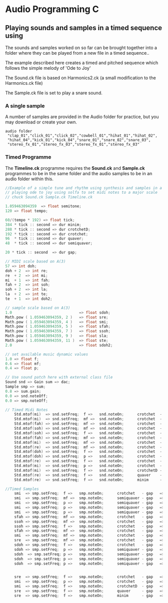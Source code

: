# Audio Programming C
## Playing sounds and samples in a timed sequence using

 The sounds and samples worked on so far can be brought together into a folder where they can be played from a new file in a timed sequence..

 The example described here creates a timed and pitched sequence which follows the simple melody of 'Ode to Joy'

 The Sound.ck file is based on Harmonics2.ck (a small modification to the Harmonics.ck file)

 The Sample.ck file is set to play a snare sound.

 

### A single sample

A number of samples are provided in the Audio folder for practice, but you may download or create your own.

    audio folder
     "clap_01","click_01","click_02","cowbell_01","hihat_01","hihat_02",
     "hihat_04","kick_01","kick_04","snare_01","snare_02","snare_03",
     "stereo_fx_01","stereo_fx_03","stereo_fx_01","stereo_fx_03"

### Timed Programme

 The **Timeline.ck** programme requires the **Sound.ck** and **Sample.ck** programmes to be in the same folder and the audio samples to be in an audio folder within this.

```c
//Example of a simple tune and rhythm using synthesis and samples in a timeline. 
// playing ode to joy using solfa to set midi notes to a major scale
// chuck Sound.ck Sample.ck Timeline.ck

1.059463094359  => float semitone;
120 => float tempo;

60/(tempo * 192) => float tick;
384 * tick :: second => dur minim;
288 * tick :: second => dur crotchetD;
192 * tick :: second => dur crotchet;
96  * tick :: second => dur quaver;
48  * tick :: second => dur semiquaver;

20 * tick :: second  => dur gap;

// MIDI scale based on A(3)
57 => int doh; 
doh + 2  => int re;
re  + 2  => int mi;
mi  + 1  => int fah;
fah + 2  => int soh;
soh + 2  => int la;
la  + 2  => int te;
te  + 1  => int doh2;

// sample scale based on A(3)
1.0                              => float sdoh; 
Math.pow ( 1.059463094359, 2 )   => float sre;
Math.pow ( 1.059463094359, 4 )   => float smi;
Math.pow ( 1.059463094359, 5 )   => float sfah;
Math.pow ( 1.059463094359, 7 )   => float ssoh;
Math.pow ( 1.059463094359, 9 )   => float sla;
Math.pow ( 1.059463094359, 11 )  => float ste;
2.0                              => float sdoh2;

// set available music dynamic values
1.0 => float f;
0.6 => float mf;
0.4 => float p;

// Use sound patch here with external class file
Sound snd => Gain sum => dac;
Sample smp => sum;
0.8 => sum.gain;
0.0 => snd.noteOff;
0.0 => smp.noteOff;

// Timed Midi Notes
    Std.mtof(mi)  => snd.setFreq;  f =>   snd.noteOn;      crotchet  - gap   => now; 0.0 => snd.noteOff; gap   => now;
    Std.mtof(mi)  => snd.setFreq;  mf =>  snd.noteOn;      crotchet  - gap   => now; 0.0 => snd.noteOff; gap   => now;
    Std.mtof(fah) => snd.setFreq;  mf =>  snd.noteOn;      crotchet  - gap   => now; 0.0 => snd.noteOff; gap   => now; 
    Std.mtof(soh) => snd.setFreq;  mf =>  snd.noteOn;      crotchet  - gap   => now; 0.0 => snd.noteOff; gap   => now;
    Std.mtof(soh) => snd.setFreq;  f =>   snd.noteOn;      crotchet  - gap   => now; 0.0 => snd.noteOff; gap   => now; 
    Std.mtof(fah) => snd.setFreq;  mf =>  snd.noteOn;      crotchet  - gap   => now; 0.0 => snd.noteOff; gap   => now;
    Std.mtof(mi)  => snd.setFreq;  mf =>  snd.noteOn;      crotchet  - gap   => now; 0.0 => snd.noteOff; gap   => now; 
    Std.mtof(re)  => snd.setFreq;  mf =>  snd.noteOn;      crotchet  - gap   => now; 0.0 => snd.noteOff; gap   => now; 
    Std.mtof(doh) => snd.setFreq;  f =>   snd.noteOn;      crotchet  - gap   => now; 0.0 => snd.noteOff; gap   => now; 
    Std.mtof(doh) => snd.setFreq;  p =>   snd.noteOn;      crotchet  - gap   => now; 0.0 => snd.noteOff; gap   => now; 
    Std.mtof(re)  => snd.setFreq;  f =>   snd.noteOn;      crotchet  - gap   => now; 0.0 => snd.noteOff; gap   => now;
    Std.mtof(mi)  => snd.setFreq;  p =>   snd.noteOn;      crotchet  - gap   => now; 0.0 => snd.noteOff; gap   => now; 
    Std.mtof(mi)  => snd.setFreq;  f =>   snd.noteOn;      crotchetD - gap   => now; 0.0 => snd.noteOff; gap   => now; 
    Std.mtof(re)  => snd.setFreq;  f =>   snd.noteOn;      quaver    - gap   => now; 0.0 => snd.noteOff; gap   => now; 
    Std.mtof(re)  => snd.setFreq;  f =>   snd.noteOn;      minim     - gap   => now; 0.0 => snd.noteOff; gap   => now; 

//Timed Samples
    smi  => smp.setFreq;  f =>   smp.noteOn;      crotchet   - gap   => now; 0.0 => smp.noteOff; gap   => now;
    smi  => smp.setFreq;  mf =>  smp.noteOn;      semiquaver - gap   => now; 0.0 => smp.noteOff; gap   => now;
    smi  => smp.setFreq;  p =>   smp.noteOn;      semiquaver - gap   => now; 0.0 => smp.noteOff; gap   => now;
    smi  => smp.setFreq;  p =>   smp.noteOn;      semiquaver - gap   => now; 0.0 => smp.noteOff; gap   => now;
    smi  => smp.setFreq;  p =>   smp.noteOn;      semiquaver - gap   => now; 0.0 => smp.noteOff; gap   => now;
    sfah => smp.setFreq;  mf =>  smp.noteOn;      crotchet   - gap   => now; 0.0 => smp.noteOff; gap   => now; 
    ssoh => smp.setFreq;  mf =>  smp.noteOn;      crotchet   - gap   => now; 0.0 => smp.noteOff; gap   => now;
    ssoh => smp.setFreq;  f =>   smp.noteOn;      crotchet   - gap   => now; 0.0 => smp.noteOff; gap   => now; 
    sfah => smp.setFreq;  mf =>  smp.noteOn;      crotchet   - gap   => now; 0.0 => smp.noteOff; gap   => now;
    smi  => smp.setFreq;  mf =>  smp.noteOn;      crotchet   - gap   => now; 0.0 => smp.noteOff; gap   => now; 
    sre  => smp.setFreq;  mf =>  smp.noteOn;      crotchet   - gap   => now; 0.0 => smp.noteOff; gap   => now; 
    sdoh => smp.setFreq;  f =>   smp.noteOn;      crotchet   - gap   => now; 0.0 => smp.noteOff; gap   => now; 
    sdoh => smp.setFreq;  p =>   smp.noteOn;      semiquaver - gap   => now; 0.0 => smp.noteOff; gap   => now; 
    sdoh  => smp.setFreq; p =>   smp.noteOn;      semiquaver - gap   => now; 0.0 => smp.noteOff; gap   => now;
    sdoh  => smp.setFreq; p =>   smp.noteOn;      semiquaver - gap   => now; 0.0 => smp.noteOff; gap   => now;
    sdoh  => smp.setFreq; p =>   smp.noteOn;      semiquaver - gap   => now; 0.0 => smp.noteOff; gap   => now;


    sre  => smp.setFreq;  f =>   smp.noteOn;      crotchet   - gap   => now; 0.0 => smp.noteOff; gap   => now;
    smi  => smp.setFreq;  p =>   smp.noteOn;      crotchet   - gap   => now; 0.0 => smp.noteOff; gap   => now; 
    smi  => smp.setFreq;  f =>   smp.noteOn;      crotchetD  - gap   => now; 0.0 => smp.noteOff; gap   => now; 
    sre  => smp.setFreq;  f =>   smp.noteOn;      quaver     - gap   => now; 0.0 => smp.noteOff; gap   => now; 
    sre  => smp.setFreq;  f =>   smp.noteOn;      minim      - gap   => now; 0.0 => smp.noteOff; gap   => now; 
```